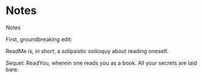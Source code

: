 # Notes
Notes

First, groundbreaking edit: 

ReadMe is, in short, a solipsistic soliloquy about reading oneself.

Sequel: ReadYou, wherein one reads you as a book. All your secrets are laid bare.

